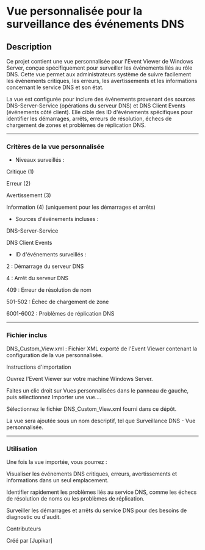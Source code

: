# Vue personnalisée pour la surveillance des événements DNS
## Description

Ce projet contient une vue personnalisée pour l'Event Viewer de Windows Server, conçue spécifiquement pour surveiller les événements liés au rôle DNS. Cette vue permet aux administrateurs système de suivre facilement les événements critiques, les erreurs, les avertissements et les informations concernant le service DNS et son état.

La vue est configurée pour inclure des événements provenant des sources DNS-Server-Service (opérations du serveur DNS) et DNS Client Events (événements côté client). Elle cible des ID d'événements spécifiques pour identifier les démarrages, arrêts, erreurs de résolution, échecs de chargement de zones et problèmes de réplication DNS.

---

### Critères de la vue personnalisée

- Niveaux surveillés :

Critique (1)

Erreur (2)

Avertissement (3)

Information (4) (uniquement pour les démarrages et arrêts)

- Sources d'événements incluses :

DNS-Server-Service

DNS Client Events

- ID d'événements surveillés :

2 : Démarrage du serveur DNS

4 : Arrêt du serveur DNS

409 : Erreur de résolution de nom

501-502 : Échec de chargement de zone

6001-6002 : Problèmes de réplication DNS

---

### Fichier inclus

DNS_Custom_View.xml : Fichier XML exporté de l'Event Viewer contenant la configuration de la vue personnalisée.

Instructions d'importation

Ouvrez l'Event Viewer sur votre machine Windows Server.

Faites un clic droit sur Vues personnalisées dans le panneau de gauche, puis sélectionnez Importer une vue....

Sélectionnez le fichier DNS_Custom_View.xml fourni dans ce dépôt.

La vue sera ajoutée sous un nom descriptif, tel que Surveillance DNS - Vue personnalisée.

---

### Utilisation

Une fois la vue importée, vous pourrez :

Visualiser les événements DNS critiques, erreurs, avertissements et informations dans un seul emplacement.

Identifier rapidement les problèmes liés au service DNS, comme les échecs de résolution de noms ou les problèmes de réplication.

Surveiller les démarrages et arrêts du service DNS pour des besoins de diagnostic ou d'audit.


Contributeurs

Créé par [Jupikar]
